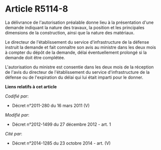 # Article R5114-8

La délivrance de l'autorisation préalable donne lieu à la présentation d'une demande indiquant la nature des travaux, la
position et les principales dimensions de la construction, ainsi que la nature des matériaux. 

Le directeur de l'établissement du service d'infrastructure de la défense instruit la demande et fait connaître son avis au
ministre dans les deux mois à compter du dépôt de la demande, délai éventuellement prolongé si la demande doit être
complétée. 

L'autorisation du ministre est consentie dans les deux mois de la réception de l'avis du directeur de l'établissement du
service d'infrastructure de la défense ou de l'expiration du délai qui lui était imparti pour le donner.

**Liens relatifs à cet article**

_Codifié par_:

  - Décret n°2011-280 du 16 mars 2011 (V)

_Modifié par_:

  - Décret n°2012-1499 du 27 décembre 2012 - art. 1

_Cité par_:

  - Décret n°2014-1285 du 23 octobre 2014 - art. (V)
